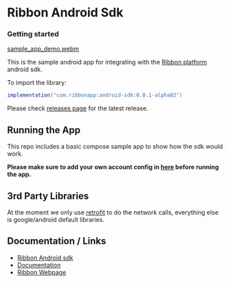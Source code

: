 # Ribbon Android Sdk

### Getting started
[sample_app_demo.webm](https://user-images.githubusercontent.com/111354857/195160991-83295df7-ece1-4851-ba2c-d06e0148ce55.webm)

This is the sample android app for integrating with the [Ribbon platform](https://ribbonapp.com/) android sdk.

To import the library:
```gradle
implementation("com.ribbonapp:android-sdk:0.0.1-alpha02")
```

Please check [releases page](https://github.com/ribbontechnologies/ribbon-android/releases) for the latest release.

## Running the App
This repo includes a basic compose sample app to show how the sdk would work.

**Please make sure to add your own account config in [here](https://github.com/ribbontechnologies/ribbon-android/blob/e4b8ab4b87e90cfdb21bb7b2770c89b3df554755/app/src/main/java/com/ribbonapp/sample/MainViewModel.kt#L51 "here") before running the app.**

## 3rd Party Libraries
At the moment we only use [retrofit](https://square.github.io/retrofit/ "retrofit") to do the network calls, everything else is google/android default libraries.

## Documentation / Links
- [Ribbon Android sdk](https://docs.ribbonapp.com/docs/mobile-android-sdk "Ribbon Android sdk")
- [Documentation](https://docs.ribbonapp.com/docs "Documentation")
- [Ribbon Webpage](https://www.ribbonapp.com/ "Ribbon Webpage")
